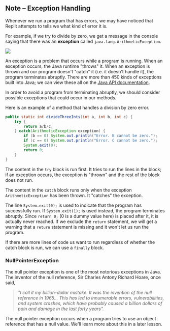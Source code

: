 ## Note – Exception Handling


Whenever we run a program that has errors, we may have noticed that Replit attempts to tells we what kind of error it is. 

For example, if we try to divide by zero, we get a message in the console saying that there was an **exception** called `java.lang.ArithmeticException`.

![](../Images/Arithmetic_Exception.png)

An exception is a problem that occurs while a program is running. When an exception occurs, the Java runtime "throws" it. When an exception is thrown and our program doesn't "catch" it (i.e. it doesn't handle it), the program terminates abruptly. There are more than 450 kinds of exceptions built into Java; we can view these all on the [Java API documentation](https://docs.oracle.com/javase/7/docs/api/java/lang/Exception.html).

In order to avoid a program from terminating abruptly, we should consider possible exceptions that could occur in our methods.

Here is an example of a method that handles a division by zero error.

```java
public static int divideThreeInts(int a, int b, int c) {
    try {
        return a/b/c;
    } catch(ArithmeticException exception) {
        if (b == 0) System.out.println("Error. B cannot be zero.");
        if (c == 0) System.out.println("Error. C cannot be zero.");
        System.exit(0);
        return 0;
    }
}
```

The content in the `try` block is run first. It tries to run the lines in the block; if an exception occurs, the exception is "thrown" and the rest of the block does not run. 

The content in the `catch` block runs only when the exception `ArithmeticException` has been thrown. It "catches" the exception.

The line `System.exit(0);` is used to indicate that the program has successfully run. If `System.exit(1);` is used instead, the program terminates abruptly. Since `return 0;` (0 is a dummy value here) is placed after it, it is actually never reached. If we exclude the `return` statement, we will get a warning that a `return` statement is missing and it won't let us run the program.

If there are more lines of code us want to run regardless of whether the catch block is run, we can use a `finally` block. 

### NullPointerException

The null pointer exception is one of the most notorious exceptions in Java. The inventor of the null reference, Sir Charles Antony Richard Hoare, once said,

> *"I call it my billion-dollar mistake. It was the invention of the null reference in 1965… This has led to innumerable errors, vulnerabilities, and system crashes, which have probably caused a billion dollars of pain and damage in the last forty years".*

The null pointer exception occurs when a program tries to use an object reference that has a null value. We'll learn more about this in a later lesson.
